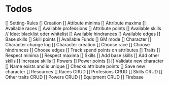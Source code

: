 # Todos

[] Setting-Rules
  [] Creation
    [] Attibute minima
    [] Attribute maxima
    [] Available races
    [] Available professions
    [] Attribute points
    [] Available skills // Idee: blacklist oder whitelist
    [] Available hindrances
    [] Available edges
    [] Base skills
    [] Skill points
    [] Available Funds
[] GM mode
[] Character
  [] Character change log
  [] Character creation
    [] Choose race
    [] Choose hindrances
    [] Choose edges
    [] Track spend points on attributes
    [] Traits
      [] Respect minima
      [] Respect maxima
    [] Skills
      [] Add base skills
      [] Add other skills
      [] Increase skills
    [] Powers
      [] Power points
      []
    [] Validate new character
      [] Name exists and is unique
      [] Checks attribute points
    [] Save new character
[] Resources
  [] Races CRUD
  [] Profesions CRUD
  [] Skills CRUD
  [] Other traits CRUD
  [] Powers CRUD
  [] Equipment CRUD
[] Firebase
